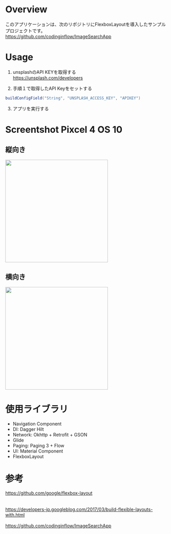 # Overview
このアプリケーションは、次のリポジトリにFlexboxLayoutを導入したサンプルプロジェクトです。<br>
https://github.com/codinginflow/ImageSearchApp<br>

# Usage

1. unsplashのAPI KEYを取得する<br>
https://unsplash.com/developers

2. 手順１で取得したAPI Keyをセットする<br>
```groovy
buildConfigField("String", "UNSPLASH_ACCESS_KEY", "APIKEY")
```
3. アプリを実行する

# Screentshot Pixcel 4 OS 10

## 縦向き
<img src="../capture.gif" width=320 />

## 横向き
<img src="https://user-images.githubusercontent.com/16476224/123540744-8529f200-d77b-11eb-9e54-168e18dda900.png" width=320 />

# 使用ライブラリ

- Navigation Component
- DI: Dagger Hilt
- Network: Okhttp + Retrofit + GSON
- Glide
- Paging: Paging 3 + Flow
- UI: Material Component
- FlexboxLayout


# 参考
https://github.com/google/flexbox-layout<br><br><br>
https://developers-jp.googleblog.com/2017/03/build-flexible-layouts-with.html<br><br>
https://github.com/codinginflow/ImageSearchApp<br>
